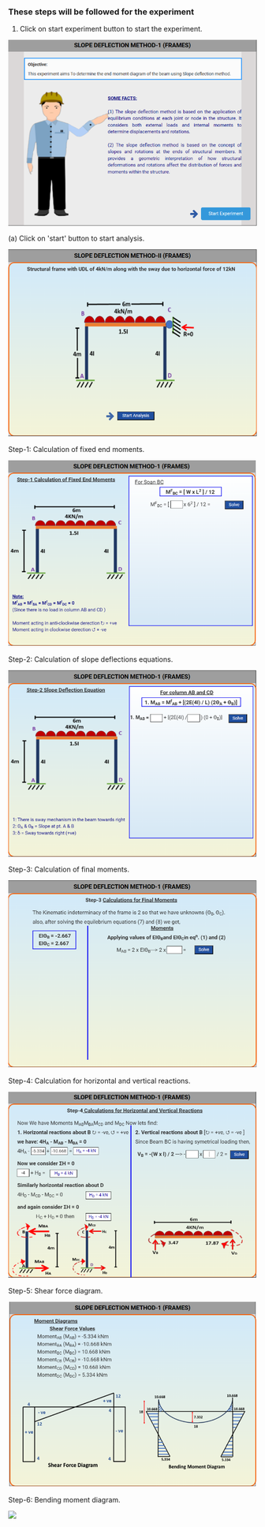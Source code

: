 ### These steps will be followed for the experiment


1. Click on start experiment button to start the experiment.

<img src="images/1a.PNG"/>

(a) Click on 'start' button to start analysis.

<img src="images/1b.PNG"/>

Step-1: Calculation of fixed end moments.

<img src="images/1.PNG"/>

Step-2: Calculation of slope deflections equations.

<img src="images/2.PNG"/>

Step-3: Calculation of final moments.

<img src="images/4.PNG"/>

Step-4: Calculation for horizontal and vertical reactions.

<img src="images/5.PNG"/>

Step-5: Shear force diagram.

<img src="images/6.PNG"/>

Step-6: Bending moment diagram.

<img src="images/7.PNG"/>




